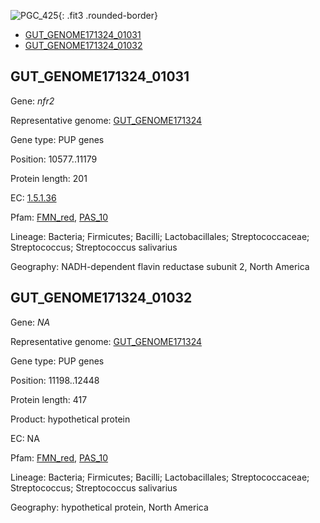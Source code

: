 ![PGC_425](../static/images/Clusters_figure/PGC_425.jpg){: .fit3 .rounded-border}

<ul id="myTab" class="nav nav-tabs">
  <li class="active">
        <a href="#tab1" data-toggle="tab">GUT_GENOME171324_01031</a>
  </li>
<li><a href="#tab2" data-toggle="tab">GUT_GENOME171324_01032</a></li>
</ul>

<div id="myTabContent" class="tab-content">
  <div class="tab-pane fade in active" id="tab1">

<h2 id="GUT_GENOME171324_01031">GUT_GENOME171324_01031</h2>
<p>Gene: <em>nfr2</em>
<p>Representative genome: <a href="https://www.ebi.ac.uk/metagenomics/genomes/MGYG-HGUT-00113">GUT_GENOME171324</a></p>
<p>Gene type: PUP genes</p>
<p>Position: 10577..11179</p>
<p>Protein length: 201</p>
<p>EC: <a href="https://www.brenda-enzymes.org/enzyme.php?ecno=1.5.1.36">1.5.1.36</a></p>
<p>Pfam: <a href="http://pfam.xfam.org/family/FMN_red">FMN_red</a>, <a href="http://pfam.xfam.org/family/PAS_10">PAS_10</a></p>
<p>Lineage: Bacteria; Firmicutes; Bacilli; Lactobacillales; Streptococcaceae; Streptococcus; Streptococcus salivarius</p>
<p>Geography: NADH-dependent flavin reductase subunit 2, North America</p>
  </div>

  <div class="tab-pane fade" id="tab2">

<h2 id="GUT_GENOME171324_01032">GUT_GENOME171324_01032</h2>
<p>Gene: <em>NA</em></p>
<p>Representative genome: <a href="https://www.ebi.ac.uk/metagenomics/genomes/MGYG-HGUT-00113">GUT_GENOME171324</a></p>
<p>Gene type: PUP genes</p>
<p>Position: 11198..12448</p>
<p>Protein length: 417</p>
<p>Product: hypothetical protein</p>
<p>EC: NA</p>
<p>Pfam: <a href="http://pfam.xfam.org/family/FMN_red">FMN_red</a>, <a href="http://pfam.xfam.org/family/PAS_10">PAS_10</a></p>
<p>Lineage: Bacteria; Firmicutes; Bacilli; Lactobacillales; Streptococcaceae; Streptococcus; Streptococcus salivarius</p>
<p>Geography: hypothetical protein, North America</p>

  </div>
</div>
